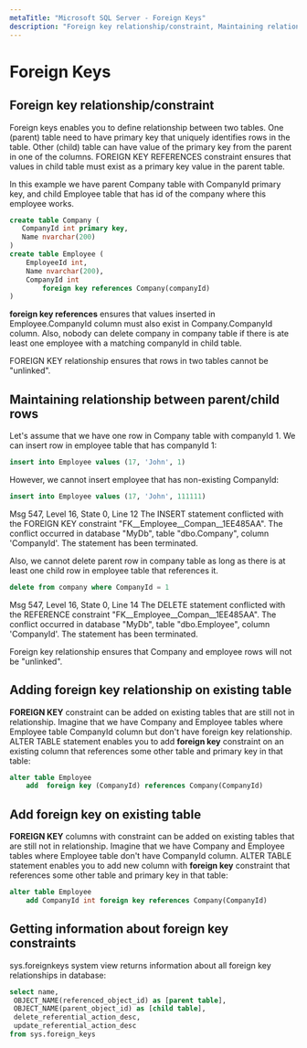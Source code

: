 ```yaml
---
metaTitle: "Microsoft SQL Server - Foreign Keys"
description: "Foreign key relationship/constraint, Maintaining relationship between parent/child rows, Adding foreign key relationship on existing table, Add foreign key on existing table, Getting information about foreign key constraints"
---
```


# Foreign Keys



## Foreign key relationship/constraint


Foreign keys enables you to define relationship between two tables. One (parent) table need to have primary key that uniquely identifies rows in the table. Other (child) table can have value of the primary key from the parent in one of the columns. FOREIGN KEY REFERENCES constraint ensures that values in child table must exist as a primary key value in the parent table.

In this example we have parent Company table with CompanyId primary key, and child Employee table that has id of the company where this employee works.

```sql
create table Company (
   CompanyId int primary key,
   Name nvarchar(200)
)
create table Employee (
    EmployeeId int,
    Name nvarchar(200),
    CompanyId int
        foreign key references Company(companyId)
)

```

**foreign key references** ensures that values inserted in Employee.CompanyId column must also exist in Company.CompanyId column. Also, nobody can delete company in company table if there is ate least one employee with a matching companyId in child table.

FOREIGN KEY relationship ensures that rows in two tables cannot be "unlinked".



## Maintaining relationship between parent/child rows


Let's assume that we have one row in Company table with companyId 1. We can insert row in employee table that has companyId 1:

```sql
insert into Employee values (17, 'John', 1)

```

However, we cannot insert employee that has non-existing CompanyId:

```sql
insert into Employee values (17, 'John', 111111)

```

Msg 547, Level 16, State 0, Line 12
The INSERT statement conflicted with the FOREIGN KEY constraint "FK__Employee__Compan__1EE485AA". The conflict occurred in database "MyDb", table "dbo.Company", column 'CompanyId'.
The statement has been terminated.

Also, we cannot delete parent row in company table as long as there is at least one child row in employee table that references it.

```sql
delete from company where CompanyId = 1

```

Msg 547, Level 16, State 0, Line 14
The DELETE statement conflicted with the REFERENCE constraint "FK__Employee__Compan__1EE485AA". The conflict occurred in database "MyDb", table "dbo.Employee", column 'CompanyId'.
The statement has been terminated.

Foreign key relationship ensures that Company and employee rows will not be "unlinked".



## Adding foreign key relationship on existing table


**FOREIGN KEY** constraint can be added on existing tables that are still not in relationship. Imagine that we have Company and Employee tables where Employee table CompanyId column but don't have foreign key relationship.
ALTER TABLE statement enables you to add **foreign key** constraint on an existing column that references some other table and primary key in that table:

```sql
alter table Employee
    add  foreign key (CompanyId) references Company(CompanyId)

```



## Add foreign key on existing table


**FOREIGN KEY** columns with constraint can be added on existing tables that are still not in relationship. Imagine that we have Company and Employee tables where Employee table don't have CompanyId column.
ALTER TABLE statement enables you to add new column with **foreign key** constraint that references some other table and primary key in that table:

```sql
alter table Employee
    add CompanyId int foreign key references Company(CompanyId)

```



## Getting information about foreign key constraints


sys.foreignkeys system view returns information about all foreign key relationships in database:

```sql
select name,
 OBJECT_NAME(referenced_object_id) as [parent table],
 OBJECT_NAME(parent_object_id) as [child table],
 delete_referential_action_desc,
 update_referential_action_desc
from sys.foreign_keys

```

